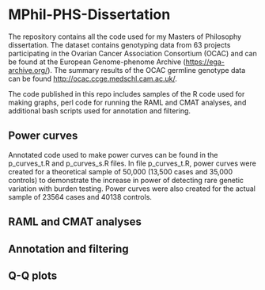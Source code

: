 # MPhil-PHS-Dissertation

The repository contains all the code used for my Masters of Philosophy dissertation. The dataset contains genotyping data from 63 projects participating in the Ovarian Cancer Association Consortium (OCAC) and can be found at the European Genome-phenome Archive (https://ega-archive.org/). The summary results of the OCAC germline genotype data can be found http://ocac.ccge.medschl.cam.ac.uk/.

The code published in this repo includes samples of the R code used for making graphs, perl code for running the RAML and CMAT analyses, and additional bash scripts used for annotation and filtering.

## Power curves

Annotated code used to make power curves can be found in the p_curves_t.R and p_curves_s.R files. In file p_curves_t.R, power curves were created for a theoretical sample of 50,000 (13,500 cases and 35,000 controls) to demonstrate the increase in power of detecting rare genetic variation with burden testing. Power curves were also created for the actual sample of 23564 cases and 40138 controls. 

## RAML and CMAT analyses



## Annotation and filtering

## Q-Q plots

##
